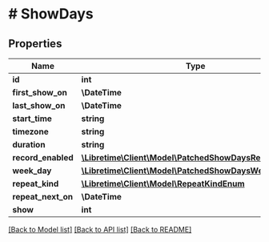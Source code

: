 # # ShowDays

## Properties

Name | Type | Description | Notes
------------ | ------------- | ------------- | -------------
**id** | **int** |  | [readonly]
**first_show_on** | **\DateTime** |  |
**last_show_on** | **\DateTime** |  | [optional]
**start_time** | **string** |  |
**timezone** | **string** |  |
**duration** | **string** |  |
**record_enabled** | [**\Libretime\Client\Model\PatchedShowDaysRecordEnabled**](PatchedShowDaysRecordEnabled.md) |  | [optional]
**week_day** | [**\Libretime\Client\Model\PatchedShowDaysWeekDay**](PatchedShowDaysWeekDay.md) |  | [optional]
**repeat_kind** | [**\Libretime\Client\Model\RepeatKindEnum**](RepeatKindEnum.md) |  |
**repeat_next_on** | **\DateTime** |  | [optional]
**show** | **int** |  |

[[Back to Model list]](../../README.md#models) [[Back to API list]](../../README.md#endpoints) [[Back to README]](../../README.md)

